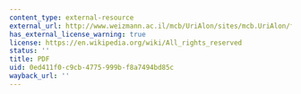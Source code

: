 ```yaml
---
content_type: external-resource
external_url: http://www.weizmann.ac.il/mcb/UriAlon/sites/mcb.UriAlon/files/coarsegraining.pdf
has_external_license_warning: true
license: https://en.wikipedia.org/wiki/All_rights_reserved
status: ''
title: PDF
uid: 0ed411f0-c9cb-4775-999b-f8a7494bd85c
wayback_url: ''
---
```

